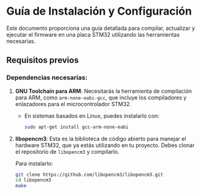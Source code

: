 # Guía de Instalación y Configuración

Este documento proporciona una guía detallada para compilar, actualizar y ejecutar el firmware en una placa STM32 utilizando las herramientas necesarias.

## Requisitos previos

### Dependencias necesarias:

1. **GNU Toolchain para ARM**: Necesitarás la herramienta de compilación para ARM, como `arm-none-eabi-gcc`, que incluye los compiladores y enlazadores para el microcontrolador STM32.
   
   - En sistemas basados en Linux, puedes instalarlo con:
     ```bash
     sudo apt-get install gcc-arm-none-eabi
     ```

2. **libopencm3**: Esta es la biblioteca de código abierto para manejar el hardware STM32, que ya estás utilizando en tu proyecto. Debes clonar el repositorio de `libopencm3` y compilarlo.

   Para instalarlo:
   ```bash
   git clone https://github.com/libopencm3/libopencm3.git
   cd libopencm3
   make
